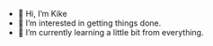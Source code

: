 - 👋 Hi, I’m Kike
- 👀 I’m interested in getting things done.
- 🌱 I’m currently learning a little bit from everything.
